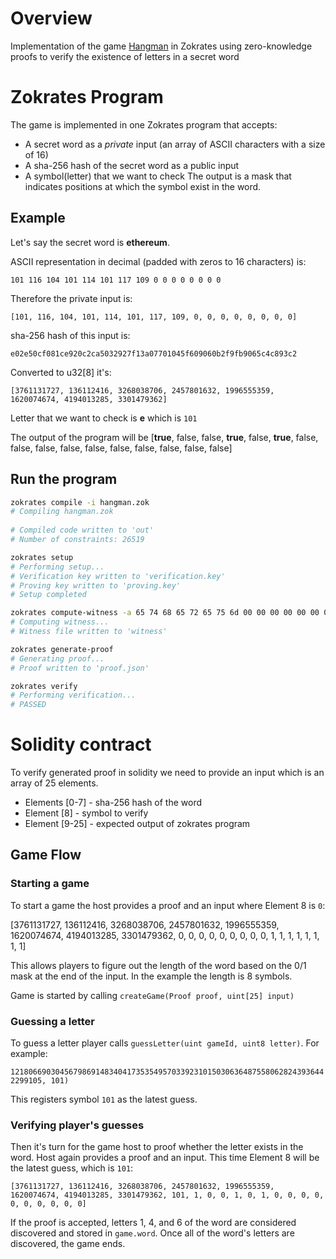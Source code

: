 # Overview

Implementation of the game [Hangman](https://en.wikipedia.org/wiki/Hangman_(game)) in Zokrates using zero-knowledge proofs to verify the existence of letters in a secret word

# Zokrates Program

The game is implemented in one Zokrates program that accepts:
- A secret word as a *private* input (an array of ASCII characters with a size of 16)
- A sha-256 hash of the secret word as a public input
- A symbol(letter) that we want to check
The output is a mask that indicates positions at which the symbol exist in the word.

## Example

Let's say the secret word is **ethereum**.

ASCII representation in decimal (padded with zeros to 16 characters) is:

`101 116 104 101 114 101 117 109 0 0 0 0 0 0 0 0`

Therefore the private input is: 

`[101, 116, 104, 101, 114, 101, 117, 109, 0, 0, 0, 0, 0, 0, 0, 0]`

sha-256 hash of this input is: 

`e02e50cf081ce920c2ca5032927f13a07701045f609060b2f9fb9065c4c893c2`

Converted to u32[8] it's:

 `[3761131727, 136112416, 3268038706, 2457801632, 1996555359, 1620074674, 4194013285, 3301479362]`

Letter that we want to check is **e** which is `101`

The output of the program will be [**true**, false, false, **true**, false, **true**, false, false, false, false, false, false, false, false, false, false]

## Run the program

```bash
zokrates compile -i hangman.zok
# Compiling hangman.zok
 
# Compiled code written to 'out'
# Number of constraints: 26519

zokrates setup
# Performing setup...
# Verification key written to 'verification.key'
# Proving key written to 'proving.key'
# Setup completed

zokrates compute-witness -a 65 74 68 65 72 65 75 6d 00 00 00 00 00 00 00 00 3761131727 136112416 3268038706 2457801632 1996555359 1620074674 4194013285 3301479362 101
# Computing witness...
# Witness file written to 'witness'

zokrates generate-proof
# Generating proof...
# Proof written to 'proof.json'

zokrates verify
# Performing verification...
# PASSED
```

# Solidity contract

To verify generated proof in solidity we need to provide an input which is an array of 25 elements.

- Elements [0-7] - sha-256 hash of the word
- Element [8] - symbol to verify
- Element [9-25] - expected output of zokrates program

## Game Flow

### Starting a game

To start a game the host provides a proof and an input where Element 8 is `0`:

[3761131727, 136112416, 3268038706, 2457801632, 1996555359, 1620074674, 4194013285, 3301479362, 0, 0, 0, 0, 0, 0, 0, 0, 0, 1, 1, 1, 1, 1, 1, 1, 1]

This allows players to figure out the length of the word based on the 0/1 mask at the end of the input. In the example the length is 8 symbols.

Game is started by calling `createGame(Proof proof, uint[25] input)`

### Guessing a letter

To guess a letter player calls `guessLetter(uint gameId, uint8 letter)`. For example: 

`12180669030456798691483404173535495703392310150306364875580628243936442299105, 101)`

This registers symbol `101` as the latest guess.

### Verifying player's guesses

Then it's turn for the game host to proof whether the letter exists in the word. Host again provides a proof and an input. This time Element 8 will be the latest guess, which is `101`:

`[3761131727, 136112416, 3268038706, 2457801632, 1996555359, 1620074674, 4194013285, 3301479362, 101, 1, 0, 0, 1, 0, 1, 0, 0, 0, 0, 0, 0, 0, 0, 0, 0]`

If the proof is accepted, letters 1, 4, and 6 of the word are considered discovered and stored in `game.word`. Once all of the word's letters are discovered, the game ends.